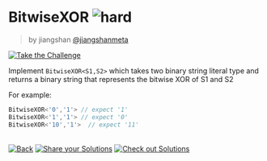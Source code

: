 <!--info-header-start--><h1>BitwiseXOR <img src="https://img.shields.io/badge/-hard-de3d37" alt="hard"/> </h1><blockquote><p>by jiangshan <a href="https://github.com/jiangshanmeta" target="_blank">@jiangshanmeta</a></p></blockquote><p><a href="https://tsch.js.org/30575/play" target="_blank"><img src="https://img.shields.io/badge/-Take%20the%20Challenge-3178c6?logo=typescript&logoColor=white" alt="Take the Challenge"/></a> </p><!--info-header-end-->

Implement ```BitwiseXOR<S1,S2>``` which takes two binary string literal type and returns a binary string that represents the bitwise XOR of S1 and S2

For example:

```typescript
BitwiseXOR<'0','1'> // expect '1'
BitwiseXOR<'1','1'> // expect '0'
BitwiseXOR<'10','1'>  // expect '11'
```


<!--info-footer-start--><br><a href="../../README.md" target="_blank"><img src="https://img.shields.io/badge/-Back-grey" alt="Back"/></a> <a href="https://tsch.js.org/30575/answer" target="_blank"><img src="https://img.shields.io/badge/-Share%20your%20Solutions-teal" alt="Share your Solutions"/></a> <a href="https://tsch.js.org/30575/solutions" target="_blank"><img src="https://img.shields.io/badge/-Check%20out%20Solutions-de5a77?logo=awesome-lists&logoColor=white" alt="Check out Solutions"/></a> <!--info-footer-end-->